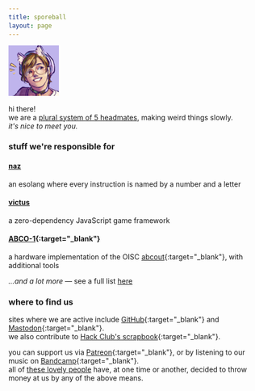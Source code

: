 ```yaml
---
title: sporeball
layout: page
---
```


![sporeball's avatar](assets/avatar.png)

hi there!\
we are a [plural system of 5 headmates](pages/system_information), making weird things slowly.\
*it's nice to meet you.*

### stuff we're responsible for

#### [naz](https://sporeball.dev/naz)
an esolang where every instruction is named by a number and a letter

#### [victus](https://sporeball.dev/victus)
a zero-dependency JavaScript game framework

#### [ABCO-1](https://github.com/sporeball/ABCO-1){:target="_blank"}
a hardware implementation of the OISC [abcout](https://esolangs.org/wiki/Abcout){:target="_blank"}, with additional tools

*...and a lot more* &mdash; see a full list [here](/pages/works)

### where to find us

sites where we are active include [GitHub](https://github.com/sporeball){:target="_blank"} and [Mastodon](https://tech.lgbt/@sporeball){:target="_blank"}.\
we also contribute to [Hack Club's scrapbook](https://scrapbook.hackclub.com/sporeball){:target="_blank"}.

you can support us via [Patreon](https://patreon.com/sporeball){:target="_blank"}, or by listening to our music on [Bandcamp](https://sporeball.bandcamp.com){:target="_blank"}.\
all of [these lovely people](/pages/thanks) have, at one time or another, decided to throw money at us by any of the above means.
